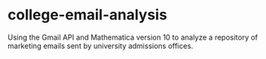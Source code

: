 college-email-analysis
======================

Using the Gmail API and Mathematica version 10 to analyze a repository of marketing emails sent by university admissions offices.
